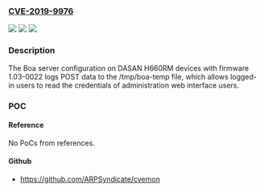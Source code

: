 ### [CVE-2019-9976](https://cve.mitre.org/cgi-bin/cvename.cgi?name=CVE-2019-9976)
![](https://img.shields.io/static/v1?label=Product&message=n%2Fa&color=blue)
![](https://img.shields.io/static/v1?label=Version&message=n%2Fa&color=blue)
![](https://img.shields.io/static/v1?label=Vulnerability&message=n%2Fa&color=brighgreen)

### Description

The Boa server configuration on DASAN H660RM devices with firmware 1.03-0022 logs POST data to the /tmp/boa-temp file, which allows logged-in users to read the credentials of administration web interface users.

### POC

#### Reference
No PoCs from references.

#### Github
- https://github.com/ARPSyndicate/cvemon

